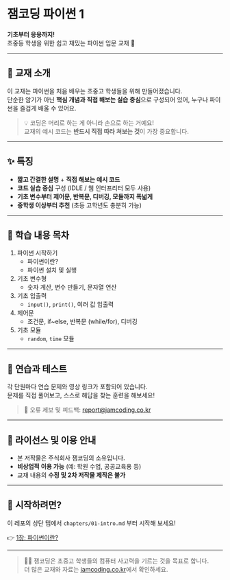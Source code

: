 # 잼코딩 파이썬 1

**기초부터 응용까지!**  
초중등 학생을 위한 쉽고 재밌는 파이썬 입문 교재 🎉

---

## 📘 교재 소개

이 교재는 파이썬을 처음 배우는 초중고 학생들을 위해 만들어졌습니다.  
단순한 암기가 아닌 **핵심 개념과 직접 해보는 실습 중심**으로 구성되어 있어, 누구나 파이썬을 즐겁게 배울 수 있어요.

> 💡 코딩은 머리로 하는 게 아니라 손으로 하는 거예요!  
> 교재의 예시 코드는 **반드시 직접 따라 쳐보는 것**이 가장 중요합니다.

---

## ✨ 특징

- **짧고 간결한 설명** + **직접 해보는 예시 코드**
- **코드 실습 중심** 구성 (IDLE / 웹 인터프리터 모두 사용)
- **기초 변수부터 제어문, 반복문, 디버깅, 모듈까지 폭넓게**
- **중학생 이상부터 추천** (초등 고학년도 충분히 가능)

---

## 📂 학습 내용 목차

1. 파이썬 시작하기
   - 파이썬이란?
   - 파이썬 설치 및 실행
2. 기초 변수형
   - 숫자 계산, 변수 만들기, 문자열 연산
3. 기초 입출력
   - `input()`, `print()`, 여러 값 입출력
4. 제어문
   - 조건문, if~else, 반복문 (while/for), 디버깅
5. 기초 모듈
   - `random`, `time` 모듈

---

## 🧪 연습과 테스트

각 단원마다 연습 문제와 영상 링크가 포함되어 있습니다.  
문제를 직접 풀어보고, 스스로 해답을 찾는 훈련을 해보세요!

> 📧 오류 제보 및 피드백: [report@jamcoding.co.kr](mailto:report@jamcoding.co.kr)

---

## 📌 라이선스 및 이용 안내

- 본 저작물은 주식회사 잼코딩의 소유입니다.
- **비상업적 이용 가능** (예: 학원 수업, 공공교육용 등)
- 교재 내용의 **수정 및 2차 저작물 제작은 불가**

---

## 🚀 시작하려면?

이 레포의 상단 탭에서 `chapters/01-intro.md` 부터 시작해 보세요!

👉 [1장: 파이썬이란?](./chapters/01-intro.md)

---

> 🙋‍♀️ 잼코딩은 초중고 학생들의 컴퓨터 사고력을 기르는 것을 목표로 합니다.  
> 더 많은 교재와 자료는 [jamcoding.co.kr](https://jamcoding.co.kr)에서 확인하세요.
